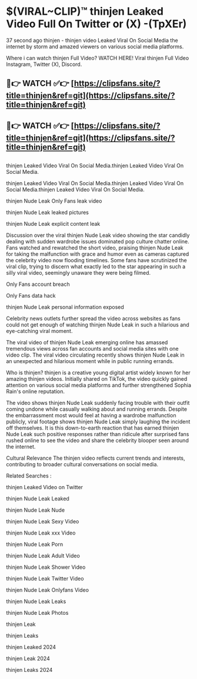 # $(VIRAL~CLIP)™ thinjen Leaked Video Full On Twitter or (X) -(TpXEr)
37 second ago thinjen - thinjen video Leaked Viral On Social Media the internet by storm and amazed viewers on various social media platforms.

Where i can watch thinjen Full Video? WATCH HERE! Viral thinjen Full Video Instagram, Twitter (X), Discord.

## 🔴👉 WATCH ✅👉 [https://clipsfans.site/?title=thinjen&ref=git](https://clipsfans.site/?title=thinjen&ref=git)
## 🔴👉 WATCH ✅👉 [https://clipsfans.site/?title=thinjen&ref=git](https://clipsfans.site/?title=thinjen&ref=git)
##
thinjen Leaked Video Viral On Social Media.thinjen Leaked Video Viral On Social Media.

thinjen Leaked Video Viral On Social Media.thinjen Leaked Video Viral On Social Media.thinjen Leaked Video Viral On Social Media.

thinjen Nude Leak Only Fans leak video

thinjen Nude Leak leaked pictures

thinjen Nude Leak explicit content leak

Discussion over the viral thinjen Nude Leak video showing the star candidly dealing with sudden wardrobe issues dominated pop culture chatter online. Fans watched and rewatched the short video, praising thinjen Nude Leak for taking the malfunction with grace and humor even as cameras captured the celebrity video now flooding timelines. Some fans have scrutinized the viral clip, trying to discern what exactly led to the star appearing in such a silly viral video, seemingly unaware they were being filmed.


Only Fans account breach

Only Fans data hack

thinjen Nude Leak personal information exposed

Celebrity news outlets further spread the video across websites as fans could not get enough of watching thinjen Nude Leak in such a hilarious and eye-catching viral moment.


The viral video of thinjen Nude Leak emerging online has amassed tremendous views across fan accounts and social media sites with one video clip. The viral video circulating recently shows thinjen Nude Leak in an unexpected and hilarious moment while in public running errands.


Who is thinjen? thinjen is a creative young digital artist widely known for her amazing thinjen videos. Initially shared on TikTok, the video quickly gained attention on various social media platforms and further strengthened Sophia Rain's online reputation.

The video shows thinjen Nude Leak suddenly facing trouble with their outfit coming undone while casually walking about and running errands. Despite the embarrassment most would feel at having a wardrobe malfunction publicly, viral footage shows thinjen Nude Leak simply laughing the incident off themselves. It is this down-to-earth reaction that has earned thinjen Nude Leak such positive responses rather than ridicule after surprised fans rushed online to see the video and share the celebrity blooper seen around the internet.

Cultural Relevance The thinjen video reflects current trends and interests, contributing to broader cultural conversations on social media.

Related Searches :

thinjen Leaked Video on Twitter

thinjen Nude Leak Leaked

thinjen Nude Leak Nude

thinjen Nude Leak Sexy Video

thinjen Nude Leak xxx Video

thinjen Nude Leak Porn

thinjen Nude Leak Adult Video

thinjen Nude Leak Shower Video

thinjen Nude Leak Twitter Video

thinjen Nude Leak Onlyfans Video

thinjen Nude Leak Leaks

thinjen Nude Leak Photos

thinjen Leak

thinjen Leaks

thinjen Leaked 2024

thinjen Leak 2024

thinjen Leaks 2024
